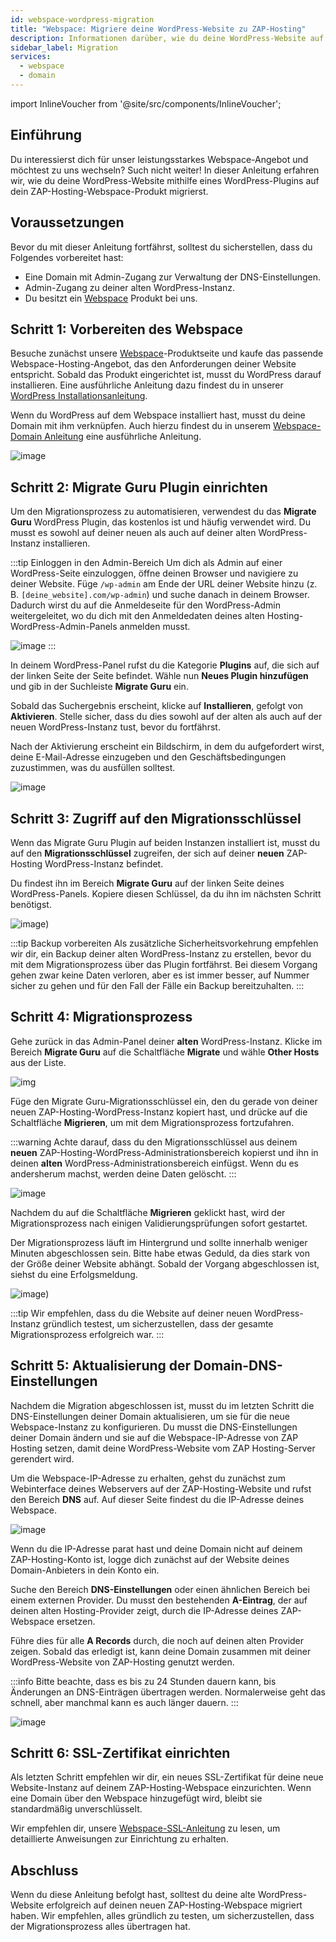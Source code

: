 ```yaml
---
id: webspace-wordpress-migration
title: "Webspace: Migriere deine WordPress-Website zu ZAP-Hosting"
description: Informationen darüber, wie du deine WordPress-Website auf deinen Webspace von ZAP-Hosting migrierst - ZAP-Hosting.com Dokumentation
sidebar_label: Migration
services:
  - webspace
  - domain
---
```


import InlineVoucher from '@site/src/components/InlineVoucher';



## Einführung

Du interessierst dich für unser leistungsstarkes Webspace-Angebot und möchtest zu uns wechseln? Such nicht weiter! In dieser Anleitung erfahren wir, wie du deine WordPress-Website mithilfe eines WordPress-Plugins auf dein ZAP-Hosting-Webspace-Produkt migrierst.

<InlineVoucher />

## Voraussetzungen

Bevor du mit dieser Anleitung fortfährst, solltest du sicherstellen, dass du Folgendes vorbereitet hast:
- Eine Domain mit Admin-Zugang zur Verwaltung der DNS-Einstellungen.
- Admin-Zugang zu deiner alten WordPress-Instanz.
- Du besitzt ein [Webspace](https://zap-hosting.com/de/shop/product/webspace/) Produkt bei uns.

## Schritt 1: Vorbereiten des Webspace

Besuche zunächst unsere [Webspace](https://zap-hosting.com/de/shop/product/webspace/)-Produktseite und kaufe das passende Webspace-Hosting-Angebot, das den Anforderungen deiner Website entspricht. Sobald das Produkt eingerichtet ist, musst du WordPress darauf installieren. Eine ausführliche Anleitung dazu findest du in unserer [WordPress Installationsanleitung](webspace-wordpress.md).

Wenn du WordPress auf dem Webspace installiert hast, musst du deine Domain mit ihm verknüpfen. Auch hierzu findest du in unserem [Webspace-Domain Anleitung](webspace-adddomain.md) eine ausführliche Anleitung.

![image](https://screensaver01.zap-hosting.com/index.php/s/sHKHMm4Gs4K8aLD/preview)

## Schritt 2: Migrate Guru Plugin einrichten

Um den Migrationsprozess zu automatisieren, verwendest du das **Migrate Guru** WordPress Plugin, das kostenlos ist und häufig verwendet wird. Du musst es sowohl auf deiner neuen als auch auf deiner alten WordPress-Instanz installieren.

:::tip Einloggen in den Admin-Bereich
Um dich als Admin auf einer WordPress-Seite einzuloggen, öffne deinen Browser und navigiere zu deiner Website. Füge `/wp-admin` am Ende der URL deiner Website hinzu (z. B. `[deine_website].com/wp-admin`) und suche danach in deinem Browser. Dadurch wirst du auf die Anmeldeseite für den WordPress-Admin weitergeleitet, wo du dich mit den Anmeldedaten deines alten Hosting-WordPress-Admin-Panels anmelden musst.

![image](https://screensaver01.zap-hosting.com/index.php/s/zwzRyGJwEJMNPGQ/preview)
:::

In deinem WordPress-Panel rufst du die Kategorie **Plugins** auf, die sich auf der linken Seite der Seite befindet. Wähle nun **Neues Plugin hinzufügen** und gib in der Suchleiste **Migrate Guru** ein.

Sobald das Suchergebnis erscheint, klicke auf **Installieren**, gefolgt von **Aktivieren**. Stelle sicher, dass du dies sowohl auf der alten als auch auf der neuen WordPress-Instanz tust, bevor du fortfährst.

Nach der Aktivierung erscheint ein Bildschirm, in dem du aufgefordert wirst, deine E-Mail-Adresse einzugeben und den Geschäftsbedingungen zuzustimmen, was du ausfüllen solltest.

![image](https://screensaver01.zap-hosting.com/index.php/s/c3krf8nQPZ5tx7y/preview)

## Schritt 3: Zugriff auf den Migrationsschlüssel

Wenn das Migrate Guru Plugin auf beiden Instanzen installiert ist, musst du auf den **Migrationsschlüssel** zugreifen, der sich auf deiner **neuen** ZAP-Hosting WordPress-Instanz befindet. 

Du findest ihn im Bereich **Migrate Guru** auf der linken Seite deines WordPress-Panels. Kopiere diesen Schlüssel, da du ihn im nächsten Schritt benötigst.

![image](https://screensaver01.zap-hosting.com/index.php/s/PNW289KnE9bzKsJ/preview))

:::tip Backup vorbereiten
Als zusätzliche Sicherheitsvorkehrung empfehlen wir dir, ein Backup deiner alten WordPress-Instanz zu erstellen, bevor du mit dem Migrationsprozess über das Plugin fortfährst. Bei diesem Vorgang gehen zwar keine Daten verloren, aber es ist immer besser, auf Nummer sicher zu gehen und für den Fall der Fälle ein Backup bereitzuhalten.
:::

## Schritt 4: Migrationsprozess

Gehe zurück in das Admin-Panel deiner **alten** WordPress-Instanz. Klicke im Bereich **Migrate Guru** auf die Schaltfläche **Migrate** und wähle **Other Hosts** aus der Liste.

![img](https://screensaver01.zap-hosting.com/index.php/s/K4FEnGpq6Kj7NSf/preview)

Füge den Migrate Guru-Migrationsschlüssel ein, den du gerade von deiner neuen ZAP-Hosting-WordPress-Instanz kopiert hast, und drücke auf die Schaltfläche **Migrieren**, um mit dem Migrationsprozess fortzufahren.

:::warning
Achte darauf, dass du den Migrationsschlüssel aus deinem **neuen** ZAP-Hosting-WordPress-Administrationsbereich kopierst und ihn in deinen **alten** WordPress-Administrationsbereich einfügst. Wenn du es andersherum machst, werden deine Daten gelöscht.
:::

![image](https://screensaver01.zap-hosting.com/index.php/s/73rq3F95935sckW/preview)

Nachdem du auf die Schaltfläche **Migrieren** geklickt hast, wird der Migrationsprozess nach einigen Validierungsprüfungen sofort gestartet. 

Der Migrationsprozess läuft im Hintergrund und sollte innerhalb weniger Minuten abgeschlossen sein. Bitte habe etwas Geduld, da dies stark von der Größe deiner Website abhängt. Sobald der Vorgang abgeschlossen ist, siehst du eine Erfolgsmeldung.

![image](https://screensaver01.zap-hosting.com/index.php/s/RAFemNcFiemoMJc/preview))

:::tip
Wir empfehlen, dass du die Website auf deiner neuen WordPress-Instanz gründlich testest, um sicherzustellen, dass der gesamte Migrationsprozess erfolgreich war.
:::

## Schritt 5: Aktualisierung der Domain-DNS-Einstellungen

Nachdem die Migration abgeschlossen ist, musst du im letzten Schritt die DNS-Einstellungen deiner Domain aktualisieren, um sie für die neue Webspace-Instanz zu konfigurieren. Du musst die DNS-Einstellungen deiner Domain ändern und sie auf die Webspace-IP-Adresse von ZAP Hosting setzen, damit deine WordPress-Website vom ZAP Hosting-Server gerendert wird.

Um die Webspace-IP-Adresse zu erhalten, gehst du zunächst zum Webinterface deines Webservers auf der ZAP-Hosting-Website und rufst den Bereich **DNS** auf. Auf dieser Seite findest du die IP-Adresse deines Webspace.

![image](https://screensaver01.zap-hosting.com/index.php/s/pFcfzYm4XrwZwyJ/preview)

Wenn du die IP-Adresse parat hast und deine Domain nicht auf deinem ZAP-Hosting-Konto ist, logge dich zunächst auf der Website deines Domain-Anbieters in dein Konto ein.

Suche den Bereich **DNS-Einstellungen** oder einen ähnlichen Bereich bei einem externen Provider. Du musst den bestehenden **A-Eintrag**, der auf deinen alten Hosting-Provider zeigt, durch die IP-Adresse deines ZAP-Webspace ersetzen. 

Führe dies für alle **A Records** durch, die noch auf deinen alten Provider zeigen. Sobald das erledigt ist, kann deine Domain zusammen mit deiner WordPress-Website von ZAP-Hosting genutzt werden.

:::info
Bitte beachte, dass es bis zu 24 Stunden dauern kann, bis Änderungen an DNS-Einträgen übertragen werden. Normalerweise geht das schnell, aber manchmal kann es auch länger dauern.
:::

![image](https://screensaver01.zap-hosting.com/index.php/s/P93CG3MLJc2DL3i/preview)

## Schritt 6: SSL-Zertifikat einrichten

Als letzten Schritt empfehlen wir dir, ein neues SSL-Zertifikat für deine neue Website-Instanz auf deinem ZAP-Hosting-Webspace einzurichten. Wenn eine Domain über den Webspace hinzugefügt wird, bleibt sie standardmäßig unverschlüsselt.

Wir empfehlen dir, unsere [Webspace-SSL-Anleitung](webspace-plesk-ssl.md) zu lesen, um detaillierte Anweisungen zur Einrichtung zu erhalten.

## Abschluss

Wenn du diese Anleitung befolgt hast, solltest du deine alte WordPress-Website erfolgreich auf deinen neuen ZAP-Hosting-Webspace migriert haben. Wir empfehlen, alles gründlich zu testen, um sicherzustellen, dass der Migrationsprozess alles übertragen hat.

